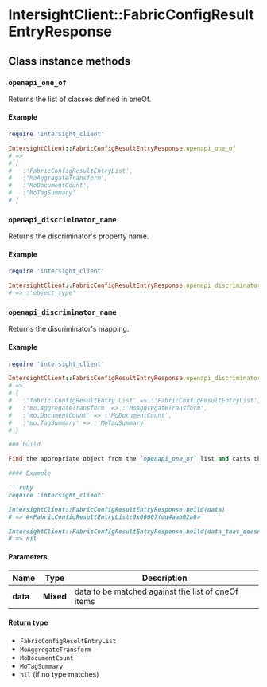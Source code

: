# IntersightClient::FabricConfigResultEntryResponse

## Class instance methods

### `openapi_one_of`

Returns the list of classes defined in oneOf.

#### Example

```ruby
require 'intersight_client'

IntersightClient::FabricConfigResultEntryResponse.openapi_one_of
# =>
# [
#   :'FabricConfigResultEntryList',
#   :'MoAggregateTransform',
#   :'MoDocumentCount',
#   :'MoTagSummary'
# ]
```

### `openapi_discriminator_name`

Returns the discriminator's property name.

#### Example

```ruby
require 'intersight_client'

IntersightClient::FabricConfigResultEntryResponse.openapi_discriminator_name
# => :'object_type'
```

### `openapi_discriminator_name`

Returns the discriminator's mapping.

#### Example

```ruby
require 'intersight_client'

IntersightClient::FabricConfigResultEntryResponse.openapi_discriminator_mapping
# =>
# {
#   :'fabric.ConfigResultEntry.List' => :'FabricConfigResultEntryList',
#   :'mo.AggregateTransform' => :'MoAggregateTransform',
#   :'mo.DocumentCount' => :'MoDocumentCount',
#   :'mo.TagSummary' => :'MoTagSummary'
# }

### build

Find the appropriate object from the `openapi_one_of` list and casts the data into it.

#### Example

```ruby
require 'intersight_client'

IntersightClient::FabricConfigResultEntryResponse.build(data)
# => #<FabricConfigResultEntryList:0x00007fdd4aab02a0>

IntersightClient::FabricConfigResultEntryResponse.build(data_that_doesnt_match)
# => nil
```

#### Parameters

| Name | Type | Description |
| ---- | ---- | ----------- |
| **data** | **Mixed** | data to be matched against the list of oneOf items |

#### Return type

- `FabricConfigResultEntryList`
- `MoAggregateTransform`
- `MoDocumentCount`
- `MoTagSummary`
- `nil` (if no type matches)

